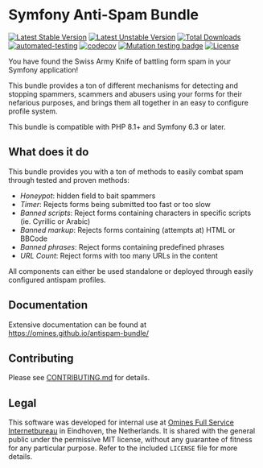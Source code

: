 # Symfony Anti-Spam Bundle
[![Latest Stable Version](https://poser.pugx.org/omines/antispam-bundle/version)](https://packagist.org/packages/omines/antispam-bundle)
[![Latest Unstable Version](https://poser.pugx.org/omines/antispam-bundle/v/unstable)](https://packagist.org/packages/omines/antispam-bundle)
[![Total Downloads](https://poser.pugx.org/omines/antispam-bundle/downloads)](https://packagist.org/packages/omines/antispam-bundle)
[![automated-testing](https://github.com/omines/antispam-bundle/actions/workflows/ci.yaml/badge.svg?branch=master&event=push)](https://github.com/omines/antispam-bundle/actions/workflows/ci.yaml)
[![codecov](https://codecov.io/gh/omines/antispam-bundle/graph/badge.svg?token=634ZQ8EQ7A)](https://codecov.io/gh/omines/antispam-bundle)
[![Mutation testing badge](https://img.shields.io/endpoint?style=flat&url=https%3A%2F%2Fbadge-api.stryker-mutator.io%2Fgithub.com%2Fomines%2Fantispam-bundle%2Fmaster)](https://dashboard.stryker-mutator.io/reports/github.com/omines/antispam-bundle/master)
[![License](https://poser.pugx.org/omines/antispam-bundle/license)](https://packagist.org/packages/omines/antispam-bundle)

You have found the Swiss Army Knife of battling form spam in your Symfony application!

This bundle provides a ton of different mechanisms for detecting and stopping spammers,
scammers and abusers using your forms for their nefarious purposes, and brings them
all together in an easy to configure profile system.

This bundle is compatible with PHP 8.1+ and Symfony 6.3 or later.

## What does it do

This bundle provides you with a ton of methods to easily combat spam through tested and
proven methods:

- *Honeypot*: hidden field to bait spammers
- *Timer*: Rejects forms being submitted too fast or too slow
- *Banned scripts*: Reject forms containing characters in specific scripts (ie. Cyrillic or Arabic)
- *Banned markup*: Rejects forms containing (attempts at) HTML or BBCode
- *Banned phrases*: Reject forms containing predefined phrases
- *URL Count*: Reject forms with too many URLs in the content

All components can either be used standalone or deployed through easily configured antispam profiles.

## Documentation

Extensive documentation can be found at https://omines.github.io/antispam-bundle/

## Contributing

Please see [CONTRIBUTING.md](https://github.com/omines/antispam-bundle/blob/master/CONTRIBUTING.md) for details.

## Legal

This software was developed for internal use at [Omines Full Service Internetbureau](https://www.omines.nl/)
in Eindhoven, the Netherlands. It is shared with the general public under the permissive MIT license, without
any guarantee of fitness for any particular purpose. Refer to the included `LICENSE` file for more details.
